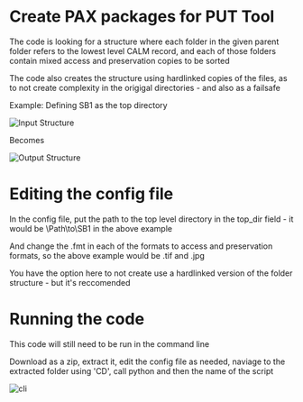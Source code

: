 # Create PAX packages for PUT Tool

The code is looking for a structure where each folder in the given parent folder refers to the lowest level CALM record, and each of those folders contain mixed access and preservation copies to be sorted

The code also creates the structure using hardlinked copies of the files, as to not create complexity in the origigal directories - and also as a failsafe

Example: Defining SB1 as the top directory

![Input Structure](https://i.ibb.co/fSH2q0m/1111.png)

 Becomes
 
![Output Structure](https://i.ibb.co/f2RCjqc/222222.png)
 
# Editing the config file

In the config file, put the path to the top level directory in the top_dir field - it would be \Path\to\SB1 in the above example

And change the .fmt in each of the formats to access and preservation formats, so the above example would be .tif and .jpg

You have the option here to not create use a hardlinked version of the folder structure - but it's reccomended

# Running the code

This code will still need to be run in the command line

Download as a zip, extract it, edit the config file as needed, naviage to the extracted folder using 'CD', call python and then the name of the script

![cli](https://i.ibb.co/YjVfHtC/33333333333.png)
